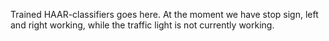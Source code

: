 Trained HAAR-classifiers goes here. At the moment we have stop sign, left and right working, while the traffic light is not currently working.